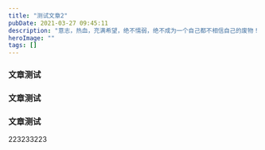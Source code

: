 ```yaml
---
title: "测试文章2"
pubDate: 2021-03-27 09:45:11
description: "意志，热血，充满希望，绝不懦弱，绝不成为一个自己都不相信自己的废物！努力必须要有收获，成功就在眼前。"
heroImage: ""
tags: []
---
```



### 文章测试
### 文章测试
### 文章测试
 223233223